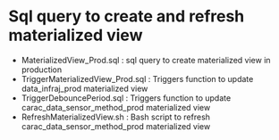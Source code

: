# Sql query to create and refresh materialized view

- MaterializedView_Prod.sql : sql query to create materialized view in production
- TriggerMaterializedView_Prod.sql : Triggers function to update data_infraj_prod materialized view
- TriggerDebouncePeriod.sql : Triggers function to update carac_data_sensor_method_prod materialized view
- RefreshMaterializedView.sh : Bash script to refresh carac_data_sensor_method_prod materialized view